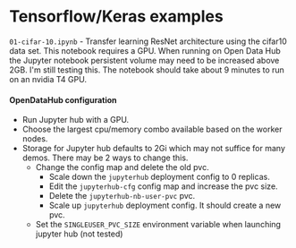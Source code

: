 # Tensorflow/Keras examples

`01-cifar-10.ipynb` - Transfer learning ResNet architecture using the cifar10 data set. This notebook requires a GPU. When running on Open Data Hub the Jupyter notebook
persistent volume may need to be increased above 2GB. I'm still testing this. The notebook should take about 9 minutes to run on an nvidia T4 GPU. 

#### OpenDataHub configuration

- Run Jupyter hub with a GPU.
- Choose the largest cpu/memory combo available based on the worker nodes.
- Storage for Jupyter hub defaults to 2Gi which may not suffice for many demos. There may be 2 ways to change this.
     - Change the config map and delete the old pvc.
       - Scale down the `jupyterhub` deployment config to 0 replicas. 
       - Edit the `jupyterhub-cfg` config map and increase the pvc size. 
       - Delete the `jupyterhub-nb-user-pvc` pvc.
       - Scale up `jupyterhub` deployment config. It should create a new pvc. 
    - Set the `SINGLEUSER_PVC_SIZE` environment variable when launching jupyter hub (not tested)